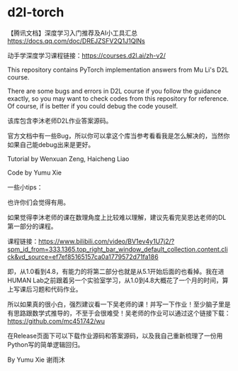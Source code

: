 # d2l-torch

【腾讯文档】深度学习入门推荐及AI小工具汇总
https://docs.qq.com/doc/DREJZSFV2Q1J1QlNs

动手学深度学习课程链接：https://courses.d2l.ai/zh-v2/

This repository contains PyTorch implementation answers from Mu Li's D2L course.

There are some bugs and errors in D2L course if you follow the guidance exactly, so you may want to check codes from this repository for reference. Of course, if is better if you could debug the code youself.

该库包含李沐老师D2L作业答案源码。

官方文档中有一些Bug，所以你可以拿这个库当参考看看我是怎么解决的，当然你如果自己能debug出来是更好。

Tutorial by Wenxuan Zeng, Haicheng Liao

Code by Yumu Xie

一些小tips：

也许你们会觉得有用。

如果觉得李沐老师的课在数理角度上比较难以理解，建议先看完吴恩达老师的DL第一部分的课程。

课程链接：https://www.bilibili.com/video/BV1ev4y1U7j2/?spm_id_from=333.1365.top_right_bar_window_default_collection.content.click&vd_source=ef7ef85165157ca0a1779572d71fa186

即，从1.0看到4.8，有能力的将第二部分也就是从5.1开始后面的也看掉。我在进HUMAN Lab之前跟着另一个实验室学习，从1.0到4.8大概花了一个月的时间，算上写课后习题和代码作业。

所以如果真的很小白，强烈建议看一下吴老师的课！并写一下作业！至少脑子里是有思路跟数学式推导的，不至于会很难受！吴老师的作业可以通过这个链接下载：https://github.com/mc451742/wu

在Release页面下可以下载作业源码和答案源码，以及我自己重新梳理了一份用Python写的简单逻辑回归。

By Yumu Xie 谢雨沐
